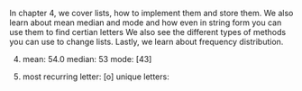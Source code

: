 In chapter 4, we cover lists, how to implement them and store them. 
We also learn about mean median and mode and how even in string form you can use them to find certian letters
We also see the different types of methods you can use to change lists.
Lastly, we learn about frequency distribution.

4. mean: 54.0
median: 53
mode: [43]

5. most recurring letter: [o]
unique letters: 
